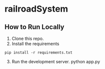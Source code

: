 # railroadSystem

## How to Run Locally
1. Clone this repo.
2. Install the requirements
```
pip install -r requirements.txt
```
3. Run the development server.
python app.py